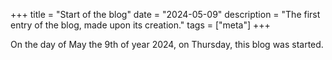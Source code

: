 +++
title = "Start of the blog"
date = "2024-05-09"
description = "The first entry of the blog, made upon its creation."
tags = ["meta"]
+++

On the day of May the 9th of year 2024, on Thursday, this blog was started.